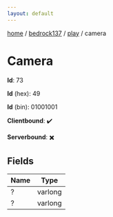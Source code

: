 ```yaml
---
layout: default
---
```


[home](/)  /  [bedrock137](/protocol/bedrock137)  /  [play](/protocol/bedrock137/play)  /  camera

# Camera

**Id**: 73

**Id** (hex): 49

**Id** (bin): 01001001

**Clientbound**: ✔️

**Serverbound**: ✖️

## Fields

Name | Type
---|---
? | varlong
? | varlong
